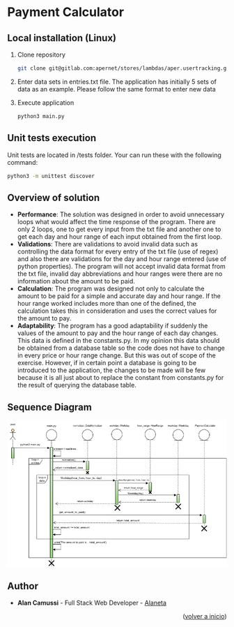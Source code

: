 # Payment Calculator

## Local installation (Linux)

1. Clone repository
   ```sh
   git clone git@gitlab.com:apernet/stores/lambdas/aper.usertracking.git
   ```
2. Enter data sets in entries.txt file. The application has initially 5 sets of data as an example. Please follow the
   same format to enter new data

3. Execute application
   ```sh
   python3 main.py 
   ```

## Unit tests execution

Unit tests are located in /tests folder. Your can run these with the following command:

   ```sh
   python3 -m unittest discover
   ```

## Overview of solution

* **Performance**: The solution was designed in order to avoid unnecessary loops what would affect the time response of
  the program. There are only 2 loops, one to get every input from the txt file and another one to get each day and hour
  range of each input obtained from the first loop.
* **Validations**: There are validations to avoid invalid data such as controlling the data format for every entry of
  the txt file (use of regex) and also there are validations for the day and hour range entered (use of python
  properties). The program will not accept invalid data format from the txt file, invalid day abbreviations and hour
  ranges were there are no information about the amount to be paid.
* **Calculation**: The program was designed not only to calculate the amount to be paid for a simple and accurate day
  and hour range. If the hour range worked includes more than one of the defined, the calculation takes this in
  consideration and uses the correct values for the amount to pay.
* **Adaptability**: The program has a good adaptability if suddenly the values of the amount to pay and the hour range
  of each day changes. This data is defined in the constants.py. In my opinion this data should be obtained from a
  database table so the code does not have to change in every price or hour range change. But this was out of scope of
  the exercise. However, if in certain point a database is going to be introduced to the application, the changes to be
  made will be few because it is all just about to replace the constant from constants.py for the result of querying the
  database table.

## Sequence Diagram

![Sequence](readme/screenshots/sequence_diagram.png)

## Author

* **Alan Camussi** - Full Stack Web Developer - [Alaneta](https://github.com/Alaneta/PaymentCalculator)

<p align="right">(<a href="#top">volver a inicio</a>)</p>

<br>
